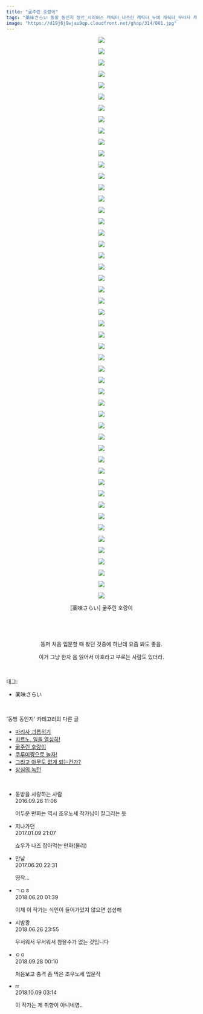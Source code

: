 ```yaml
---
title: "굶주린 호랑이"
tags: "薬味さらい 동방_동인지 장르_시리어스 캐릭터_나즈린 캐릭터_누에 캐릭터_무라사 캐릭터_쇼 캐릭터_야마메 캐릭터_오린 캐릭터_이치린 캐릭터_후토 캐릭터_히지리"
image: "https://d19j6j9wjau9qp.cloudfront.net/ghap/314/001.jpg"
---
```

<div class="article">
<p style="text-align: center; clear: none; float: none;"><img src="{{ site.imgserver8 }}/ghap/314/001.jpg"/></p>
<p style="text-align: center; clear: none; float: none;"><img src="{{ site.imgserver8 }}/ghap/314/002.jpg"/></p>
<p style="text-align: center; clear: none; float: none;"><img src="{{ site.imgserver8 }}/ghap/314/003.jpg"/></p>
<p style="text-align: center; clear: none; float: none;"><img src="{{ site.imgserver8 }}/ghap/314/004.jpg"/></p>
<p style="text-align: center; clear: none; float: none;"><img src="{{ site.imgserver8 }}/ghap/314/005.jpg"/></p>
<p style="text-align: center; clear: none; float: none;"><img src="{{ site.imgserver8 }}/ghap/314/006.jpg"/></p>
<p style="text-align: center; clear: none; float: none;"><img src="{{ site.imgserver8 }}/ghap/314/007.jpg"/></p>
<p style="text-align: center; clear: none; float: none;"><img src="{{ site.imgserver8 }}/ghap/314/008.jpg"/></p>
<p style="text-align: center; clear: none; float: none;"><img src="{{ site.imgserver8 }}/ghap/314/009.jpg"/></p>
<p style="text-align: center; clear: none; float: none;"><img src="{{ site.imgserver8 }}/ghap/314/010.jpg"/></p>
<p style="text-align: center; clear: none; float: none;"><img src="{{ site.imgserver8 }}/ghap/314/011.jpg"/></p>
<p style="text-align: center; clear: none; float: none;"><img src="{{ site.imgserver8 }}/ghap/314/012.jpg"/></p>
<p style="text-align: center; clear: none; float: none;"><img src="{{ site.imgserver8 }}/ghap/314/013.jpg"/></p>
<p style="text-align: center; clear: none; float: none;"><img src="{{ site.imgserver8 }}/ghap/314/014.jpg"/></p>
<p style="text-align: center; clear: none; float: none;"><img src="{{ site.imgserver8 }}/ghap/314/015.jpg"/></p>
<p style="text-align: center; clear: none; float: none;"><img src="{{ site.imgserver8 }}/ghap/314/016.jpg"/></p>
<p style="text-align: center; clear: none; float: none;"><img src="{{ site.imgserver8 }}/ghap/314/017.jpg"/></p>
<p style="text-align: center; clear: none; float: none;"><img src="{{ site.imgserver8 }}/ghap/314/018.jpg"/></p>
<p style="text-align: center; clear: none; float: none;"><img src="{{ site.imgserver8 }}/ghap/314/019.jpg"/></p>
<p style="text-align: center; clear: none; float: none;"><img src="{{ site.imgserver8 }}/ghap/314/020.jpg"/></p>
<p style="text-align: center; clear: none; float: none;"><img src="{{ site.imgserver8 }}/ghap/314/021.jpg"/></p>
<p style="text-align: center; clear: none; float: none;"><img src="{{ site.imgserver8 }}/ghap/314/022.jpg"/></p>
<p style="text-align: center; clear: none; float: none;"><img src="{{ site.imgserver8 }}/ghap/314/023.jpg"/></p>
<p style="text-align: center; clear: none; float: none;"><img src="{{ site.imgserver8 }}/ghap/314/024.jpg"/></p>
<p style="text-align: center; clear: none; float: none;"><img src="{{ site.imgserver8 }}/ghap/314/025.jpg"/></p>
<p style="text-align: center; clear: none; float: none;"><img src="{{ site.imgserver8 }}/ghap/314/026.jpg"/></p>
<p style="text-align: center; clear: none; float: none;"><img src="{{ site.imgserver8 }}/ghap/314/027.jpg"/></p>
<p style="text-align: center; clear: none; float: none;"><img src="{{ site.imgserver8 }}/ghap/314/028.jpg"/></p>
<p style="text-align: center; clear: none; float: none;"><img src="{{ site.imgserver8 }}/ghap/314/029.jpg"/></p>
<p style="text-align: center; clear: none; float: none;"><img src="{{ site.imgserver8 }}/ghap/314/030.jpg"/></p>
<p style="text-align: center; clear: none; float: none;"><img src="{{ site.imgserver8 }}/ghap/314/031.jpg"/></p>
<p style="text-align: center; clear: none; float: none;"><img src="{{ site.imgserver8 }}/ghap/314/032.jpg"/></p>
<p style="text-align: center; clear: none; float: none;"><img src="{{ site.imgserver8 }}/ghap/314/033.jpg"/></p>
<p style="text-align: center; clear: none; float: none;"><img src="{{ site.imgserver8 }}/ghap/314/034.jpg"/></p>
<p style="text-align: center; clear: none; float: none;"><img src="{{ site.imgserver8 }}/ghap/314/035.jpg"/></p>
<p style="text-align: center; clear: none; float: none;"><img src="{{ site.imgserver8 }}/ghap/314/036.jpg"/></p>
<p style="text-align: center; clear: none; float: none;"><img src="{{ site.imgserver8 }}/ghap/314/037.jpg"/></p>
<p style="text-align: center; clear: none; float: none;"><img src="{{ site.imgserver8 }}/ghap/314/038.jpg"/></p>
<p style="text-align: center; clear: none; float: none;"><img src="{{ site.imgserver8 }}/ghap/314/039.jpg"/></p>
<p style="text-align: center; clear: none; float: none;"><img src="{{ site.imgserver8 }}/ghap/314/040.jpg"/></p>
<p style="text-align: center; clear: none; float: none;"><img src="{{ site.imgserver8 }}/ghap/314/041.jpg"/></p>
<p style="text-align: center; clear: none; float: none;"><img src="{{ site.imgserver8 }}/ghap/314/042.jpg"/></p>
<p style="text-align: center; clear: none; float: none;"><img src="{{ site.imgserver8 }}/ghap/314/043.jpg"/></p>
<p style="text-align: center; clear: none; float: none;"><img src="{{ site.imgserver8 }}/ghap/314/044.jpg"/></p>
<p style="text-align: center; clear: none; float: none;"><img src="{{ site.imgserver8 }}/ghap/314/045.jpg"/></p>
<p style="text-align: center; clear: none; float: none;"><img src="{{ site.imgserver8 }}/ghap/314/046.jpg"/></p>
<p style="text-align: center; clear: none; float: none;"><img src="{{ site.imgserver8 }}/ghap/314/047.jpg"/></p>
<p style="text-align: center; clear: none; float: none;"><img src="{{ site.imgserver8 }}/ghap/314/048.jpg"/></p>
<p style="text-align: center; clear: none; float: none;"><img src="{{ site.imgserver8 }}/ghap/314/049.jpg"/></p>
<p style="text-align: center; clear: none; float: none;"><img src="{{ site.imgserver8 }}/ghap/314/050.jpg"/></p>
<p style="text-align: center; clear: none; float: none;">[薬味さらい] 굶주린 호랑이</p>
<p style="text-align: center; clear: none; float: none;"><br/></p>
<p style="text-align: center; clear: none; float: none;"><br/></p>
<p style="text-align: center; clear: none; float: none;">똥퍼 처음 입문할 때 봤던 것중에 하난데 요즘 봐도 좋음.</p>
<p style="text-align: center; clear: none; float: none;">이거 그냥 한자 음 읽어서 아호라고 부르는 사람도 있더라.</p>
</div><br/>
<div class="tagTrail">
<p>태그: </p>
<ul>
<li>薬味さらい</li>
</ul>
</div><br/>
<div class="another">
<p>'동방 동인지' 카테고리의 다른 글</p>
<ul>
<li><a href="/ghap_316">마리사 괴롭히기</a></li>
<li><a href="/ghap_315">치르노, 일을 열심히!</a></li>
<li><a href="/ghap_314">굶주린 호랑이</a></li>
<li><a href="/ghap_313">쿠루미쨩으로 놀자!</a></li>
<li><a href="/ghap_312">그리고 아무도 없게 되는건가?</a></li>
<li><a href="/ghap_311">상심의 녹턴</a></li>
</ul>
</div><br/>
<div class="cb_module cb_fluid">
<div class="cb_wrt cb_profile">
<div class="comment">
<ul>
<li class="cb_thumb_off" id="comment14815421">
<div class="cb_comment_area">
<div class="cb_info_area">
<div class="cb_section">
<span class="cb_nick_name">동방을 사랑하는 사람</span>
</div>
<div class="cb_section">
<span class="cb_date">2016.09.28 11:06 </span>
</div>
</div>
<div class="cb_dsc_comment">
<p class="cb_dsc">
											어두운 만화는 역시 조우노세 작가님이 잘그리는 듯
										</p>
</div>
</div></li>
<li class="cb_thumb_off" id="comment14887425">
<div class="cb_comment_area">
<div class="cb_info_area">
<div class="cb_section">
<span class="cb_nick_name">지나가던</span>
</div>
<div class="cb_section">
<span class="cb_date">2017.01.09 21:07 </span>
</div>
</div>
<div class="cb_dsc_comment">
<p class="cb_dsc">
											쇼우가 나즈 잡아먹는 만화(물리)
										</p>
</div>
</div></li>
<li class="cb_thumb_off" id="comment15018509">
<div class="cb_comment_area">
<div class="cb_info_area">
<div class="cb_section">
<span class="cb_nick_name">만남</span>
</div>
<div class="cb_section">
<span class="cb_date">2017.06.20 22:31 </span>
</div>
</div>
<div class="cb_dsc_comment">
<p class="cb_dsc">
											띵작...
										</p>
</div>
</div></li>
<li class="cb_thumb_off" id="comment15272884">
<div class="cb_comment_area">
<div class="cb_info_area">
<div class="cb_section">
<span class="cb_nick_name">ㄱㅁㅎ</span>
</div>
<div class="cb_section">
<span class="cb_date">2018.06.20 01:39 </span>
</div>
</div>
<div class="cb_dsc_comment">
<p class="cb_dsc">
											이제 이 작가는 식인이 들어가있지 않으면 섭섭해
										</p>
</div>
</div></li>
<li class="cb_thumb_off" id="comment15277214">
<div class="cb_comment_area">
<div class="cb_info_area">
<div class="cb_section">
<span class="cb_nick_name">시밤쾅</span>
</div>
<div class="cb_section">
<span class="cb_date">2018.06.26 23:55 </span>
</div>
</div>
<div class="cb_dsc_comment">
<p class="cb_dsc">
											무서워서 무서워서 참을수가 없는 것입니다
										</p>
</div>
</div></li>
<li class="cb_thumb_off" id="comment15340848">
<div class="cb_comment_area">
<div class="cb_info_area">
<div class="cb_section">
<span class="cb_nick_name">ㅇㅇ</span>
</div>
<div class="cb_section">
<span class="cb_date">2018.09.28 00:10 </span>
</div>
</div>
<div class="cb_dsc_comment">
<p class="cb_dsc">
											처음보고 충격 좀 먹은 조우노세 입문작
										</p>
</div>
</div></li>
<li class="cb_thumb_off" id="comment15349085">
<div class="cb_comment_area">
<div class="cb_info_area">
<div class="cb_section">
<span class="cb_nick_name">rr</span>
</div>
<div class="cb_section">
<span class="cb_date">2018.10.09 03:14 </span>
</div>
</div>
<div class="cb_dsc_comment">
<p class="cb_dsc">
											이 작가는 제 취향이 아니네영..
										</p>
</div>
</div></li>
</ul>
</div>
</div><!-- commentList close -->
</div><br/>
